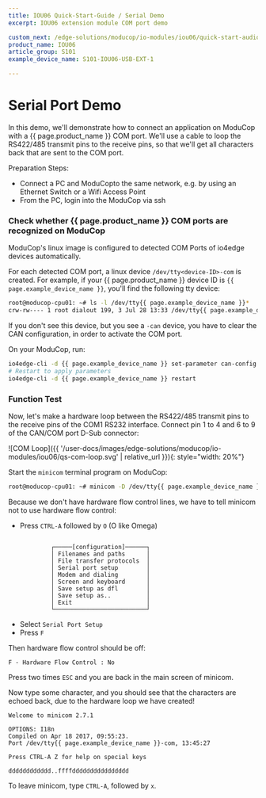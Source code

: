 ```yaml
---
title: IOU06 Quick-Start-Guide / Serial Demo
excerpt: IOU06 extension module COM port demo

custom_next: /edge-solutions/moducop/io-modules/iou06/quick-start-audio
product_name: IOU06
article_group: S101
example_device_name: S101-IOU06-USB-EXT-1

---
```


# Serial Port Demo

In this demo, we'll demonstrate how to connect an application on ModuCop with a {{ page.product_name }} COM port. We'll use a cable to loop the RS422/485 transmit pins to the receive pins, so that we'll get all characters back that are sent to the COM port.

Preparation Steps:
* Connect a PC and ModuCopto the same network, e.g. by using an Ethernet Switch or a Wifi Access Point
* From the PC, login into the ModuCop via ssh

### Check whether {{ page.product_name }} COM ports are recognized on ModuCop

ModuCop's linux image is configured to detected COM Ports of io4edge devices automatically.

For each detected COM port, a linux device `/dev/tty<device-ID>-com` is created. For example, if your {{ page.product_name }} device ID is `{{ page.example_device_name }}`, you'll find the following tty device:

```bash
root@moducop-cpu01: ~# ls -l /dev/tty{{ page.example_device_name }}*
crw-rw---- 1 root dialout 199, 3 Jul 28 13:33 /dev/tty{{ page.example_device_name }}-com
```

If you don't see this device, but you see a `-can` device, you have to clear the CAN configuration, in order to activate the COM port.

On your ModuCop, run:
```bash
io4edge-cli -d {{ page.example_device_name }} set-parameter can-config ""
# Restart to apply parameters
io4edge-cli -d {{ page.example_device_name }} restart
```


### Function Test
Now, let's make a hardware loop between the RS422/485 transmit pins to the receive pins of the COM1 RS232 interface. Connect pin 1 to 4 and 6 to 9 of the CAN/COM port D-Sub connector:

![COM Loop]({{ '/user-docs/images/edge-solutions/moducop/io-modules/iou06/qs-com-loop.svg' | relative_url }}){: style="width: 20%"}

Start the `minicom` terminal program on ModuCop:
```bash
root@moducop-cpu01: ~# minicom -D /dev/tty{{ page.example_device_name }}-com1 -b 115200
```
Because we don't have hardware flow control lines, we have to tell minicom not to use hardware flow control:
* Press `CTRL-A` followed by `O` (O like Omega)
```

            ┌─────[configuration]──────┐
            │ Filenames and paths      │
            │ File transfer protocols  │
            │ Serial port setup        │
            │ Modem and dialing        │
            │ Screen and keyboard      │
            │ Save setup as dfl        │
            │ Save setup as..          │
            │ Exit                     │
            └──────────────────────────┘
```
* Select `Serial Port Setup`
* Press `F`

Then hardware flow control should be off:
```
F - Hardware Flow Control : No
```
Press two times `ESC` and you are back in the main screen of minicom.

Now type some character, and you should see that the characters are echoed back, due to the hardware loop we have created!

```
Welcome to minicom 2.7.1

OPTIONS: I18n
Compiled on Apr 18 2017, 09:55:23.
Port /dev/tty{{ page.example_device_name }}-com, 13:45:27

Press CTRL-A Z for help on special keys

dddddddddddd..ffffdddddddddddddddd
```

To leave minicom, type `CTRL-A`, followed by `x`.
